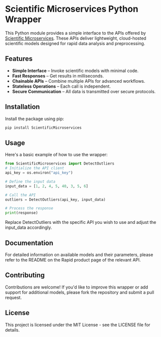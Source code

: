 # Scientific Microservices Python Wrapper

This Python module provides a simple interface to the APIs offered by [Scientific Microservices](https://scientificmicroservices.com/how-it-works). These APIs deliver lightweight, cloud-hosted scientific models designed for rapid data analysis and preprocessing.

## Features

- **Simple Interface** – Invoke scientific models with minimal code.
- **Fast Responses** – Get results in milliseconds.
- **Chainable APIs** – Combine multiple APIs for advanced workflows.
- **Stateless Operations** – Each call is independent.
- **Secure Communication** – All data is transmitted over secure protocols.

## Installation

Install the package using pip:

```bash
pip install ScientificMicroservices
```

## Usage
Here's a basic example of how to use the wrapper:

```python
from ScientificMicroservices import DetectOutliers
# Initialize the API client
api_key = os.environ("api_key")

# Define the input data
input_data = [1, 2, 4, 5, 40, 3, 5, 6]

# Call the API
outliers = DetectOutliers(api_key, input_data)

# Process the response
print(response)

```
Replace DetectOutliers with the specific API you wish to use and adjust the input_data accordingly.

## Documentation

For detailed information on available models and their parameters, please refer to the README on the Rapid product page of the relevant API.

## Contributing

Contributions are welcome! If you'd like to improve this wrapper or add support for additional models, please fork the repository and submit a pull request.

## License
 This project is licensed under the MIT License - see the LICENSE file for details.
